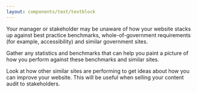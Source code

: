 ```yaml
---
layout: components/text/textblock
---
```


Your manager or stakeholder may be unaware of how your website stacks up against best practice benchmarks, whole-of-government requirements (for example, accessibility) and similar government sites.

Gather any statistics and benchmarks that can help you paint a picture of how you perform against these benchmarks and similar sites.

Look at how other similar sites are performing to get ideas about how you can improve your website. This will be useful when selling your content audit to stakeholders.
